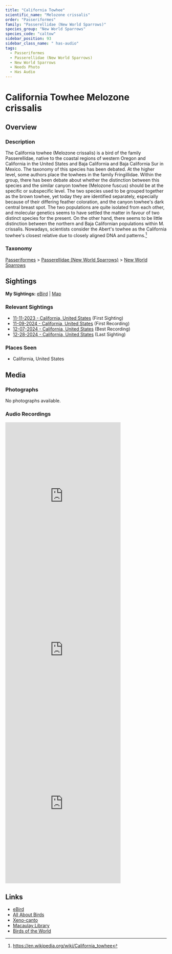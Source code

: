 ```yaml
---
title: "California Towhee"
scientific_name: "Melozone crissalis"
order: "Passeriformes"
family: "Passerellidae (New World Sparrows)"
species_group: "New World Sparrows"
species_code: "caltow"
sidebar_position: 93
sidebar_class_name: " has-audio"
tags: 
  - Passeriformes
  - Passerellidae (New World Sparrows)
  - New World Sparrows
  - Needs Photo
  - Has Audio
---
```


# California Towhee <span className='sci_name'>Melozone crissalis</span>

## Overview

### Description
The California towhee (Melozone crissalis) is a bird of the family Passerellidae, native to the coastal regions of western Oregon and California in the United States and Baja California  and Baja California Sur in Mexico.
The taxonomy of this species has been debated. At the higher level, some authors place the towhees in the family Fringillidae. Within the group, there has been debate about whether the distinction between this species and the similar canyon towhee (Melozone fuscus) should be at the specific or subspecific level. The two species used to be grouped together as the brown towhee, yet today they are identified separately, especially because of their differing feather coloration, and the canyon towhee's dark central breast spot. The two populations are quite isolated from each other, and molecular genetics seems to have settled the matter in favour of two distinct species for the present. On the other hand, there seems to be little distinction between the northern and Baja Californian populations within M. crissalis.  Nowadays, scientists consider the Abert's towhee as the California towhee's closest relative due to closely aligned DNA and patterns.[^1]

[^1]: https://en.wikipedia.org/wiki/California_towhee

### Taxonomy
[Passeriformes](/tags/passeriformes) > [Passerellidae (New World Sparrows)](/tags/passerellidae-new-world-sparrows) > [New World Sparrows](/tags/new-world-sparrows)


## Sightings

**My Sightings:** [eBird](https://ebird.org/lifelist?r=world&time=life&spp=caltow) | [Map](/map?species_code=caltow)

### Relevant Sightings

* [11-11-2023 - California, United States](https://ebird.org/checklist/S154259403) (First Sighting)
* [11-09-2024 - California, United States](https://ebird.org/checklist/S202974271) (First Recording)
* [12-07-2024 - California, United States](https://ebird.org/checklist/S204701057) (Best Recording)
* [12-28-2024 - California, United States](https://ebird.org/checklist/S206912314) (Last Sighting)

### Places Seen

* California, United States



## Media
### Photographs
No photographs available.

### Audio Recordings
<iframe src="https://macaulaylibrary.org/asset/626557682/embed" width="360" height="480" frameborder="0" allowfullscreen></iframe>
<iframe src="https://macaulaylibrary.org/asset/627219214/embed" width="360" height="480" frameborder="0" allowfullscreen></iframe>
<iframe src="https://macaulaylibrary.org/asset/627593391/embed" width="360" height="480" frameborder="0" allowfullscreen></iframe>

## Links
* [eBird](https://ebird.org/species/caltow) 
* [All About Birds](https://www.allaboutbirds.org/guide/caltow) 
* [Xeno-canto](https://www.xeno-canto.org/species/melozone-crissalis) 
* [Macaulay Library](https://search.macaulaylibrary.org/catalog?taxonCode=caltow&sort=rating_rank_desc)
* [Birds of the World](https://birdsoftheworld.org/bow/species/caltow)
